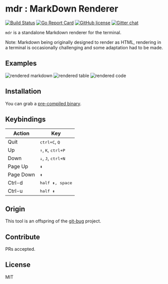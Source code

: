 # mdr : MarkDown Renderer

[![Build Status](https://travis-ci.org/MichaelMure/mdr.svg?branch=master)](https://travis-ci.org/MichaelMure/mdr)
[![Go Report Card](https://goreportcard.com/badge/github.com/MichaelMure/mdr)](https://goreportcard.com/report/github.com/MichaelMure/mdr)
[![GitHub license](https://img.shields.io/github/license/MichaelMure/mdr.svg)](https://github.com/MichaelMure/mdr/blob/master/LICENSE)
[![Gitter chat](https://badges.gitter.im/gitterHQ/gitter.png)](https://gitter.im/the-git-bug/Lobby)

`mdr` is a standalone Markdown renderer for the terminal.

Note: Markdown being originally designed to render as HTML, rendering in a terminal is occasionally challenging and some adaptation had to be made. 

## Examples

![rendered markdown](examples/markdown.png)
![rendered table](examples/table.png)
![rendered code](examples/code.png)

## Installation

You can grab a [pre-compiled binary](https://github.com/MichaelMure/mdr/releases/latest).

## Keybindings

| Action | Key |
|--------|-----|
| Quit | <kbd>ctrl+C</kbd>, <kbd>Q</kbd>|
| Up | <kbd>↑</kbd>, <kbd>K</kbd>, <kbd>ctrl+P</kbd>|
| Down | <kbd>↓</kbd>, <kbd>J</kbd>, <kbd>ctrl+N</kbd> |
| Page Up | <kbd>⇞</kbd> |
| Page Down | <kbd>⇟</kbd> |
| Ctrl-d | <kbd>half ⇟</kdb>, <kbd>space</kbd> |
| Ctrl-u | <kbd>half ⇞</kdb> |

## Origin

This tool is an offspring of the [git-bug](https://github.com/MichaelMure/git-bug) project.

## Contribute

PRs accepted.

## License

MIT

